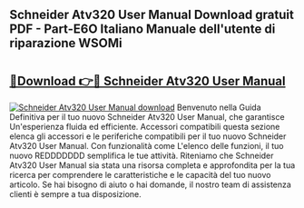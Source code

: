 ## Schneider Atv320 User Manual Download gratuit PDF - Part-E6O Italiano Manuale dell'utente di riparazione WSOMi

# <h2><a href="http://dfcerj.blite.top/?on=Schneider+Atv320+User+Manual">🔗Download 👉🔴 Schneider Atv320 User Manual</a></h2>

[![Schneider Atv320 User Manual download](https://i.imgur.com/lujVjoI.png)](http://dfcerj.blite.top/?on=Schneider+Atv320+User+Manual)
Benvenuto nella Guida Definitiva per il tuo nuovo Schneider Atv320 User Manual, che garantisce Un'esperienza fluida ed efficiente. Accessori compatibili questa sezione elenca gli accessori e le periferiche compatibili per il tuo nuovo Schneider Atv320 User Manual. Con funzionalità come L'elenco delle funzioni, il tuo nuovo REDDDDDDD semplifica le tue attività. Riteniamo che Schneider Atv320 User Manual sia stata una risorsa completa e approfondita per la tua ricerca per comprendere le caratteristiche e le capacità del tuo nuovo articolo. Se hai bisogno di aiuto o hai domande, il nostro team di assistenza clienti è sempre a tua disposizione.
